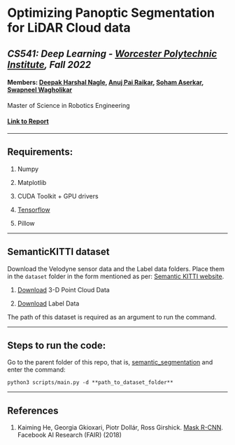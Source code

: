 # Optimizing Panoptic Segmentation for LiDAR Cloud data 

## *CS541: Deep Learning - [Worcester Polytechnic Institute](https://www.wpi.edu/), Fall 2022*

#### Members: [Deepak Harshal Nagle](https://github.com/deepaknagle), [Anuj Pai Raikar](https://github.com/22by7-raikar), [Soham Aserkar](https://github.com/ssaserkar), [Swapneel Wagholikar](https://github.com/swagholikar29)

Master of Science in Robotics Engineering

#### [Link to Report](./final_report.pdf)

--------------------------------------------------------------

## Requirements:

1. Numpy

2. Matplotlib

3. CUDA Toolkit + GPU drivers

4. [Tensorflow](https://www.tensorflow.org/install) 

5. Pillow

--------------------------------------------------------------

## SemanticKITTI dataset

Download the Velodyne sensor data and the Label data folders. Place them in the `dataset` folder in the form mentioned as per: [Semantic KITTI website](http://www.semantic-kitti.org/dataset.html#overview).

1. [Download](http://www.cvlibs.net/download.php?file=data_odometry_velodyne.zip) 3-D Point Cloud Data

2. [Download](http://www.semantic-kitti.org/assets/data_odometry_labels.zip) Label Data

The path of this dataset is required as an argument to run the command.

--------------------------------------------------------------

## Steps to run the code:

Go to the parent folder of this repo, that is, [semantic_segmentation](.) and enter the command:
  ```
  python3 scripts/main.py -d **path_to_dataset_folder**
  ```

----------------------
## References
1. Kaiming He, Georgia Gkioxari, Piotr Dollár, Ross Girshick. [Mask R-CNN](https://arxiv.org/pdf/1703.06870.pdf). Facebook AI Research (FAIR) (2018)
